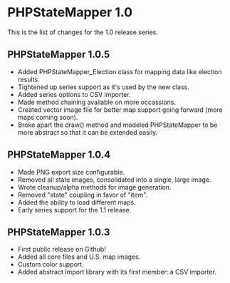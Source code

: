 PHPStateMapper 1.0
==================

This is the list of changes for the 1.0 release series.

PHPStateMapper 1.0.5
--------------------

* Added PHPStateMapper_Election class for mapping data like election results.
* Tightened up series support as it's used by the new class.
* Added series options to CSV importer.
* Made method chaining available on more occassions.
* Created vector image file for better map support going forward (more maps coming soon).
* Broke apart the draw() method and modeled PHPStateMapper to be more abstract so that it can be extended easily.

PHPStateMapper 1.0.4
--------------------

* Made PNG export size configurable.
* Removed all state images, consolidated into a single, large image.
* Wrote cleanup/alpha methods for image generation.
* Removed "state" coupling in favor of "item".
* Added the ability to load different maps.
* Early series support for the 1.1 release.

PHPStateMapper 1.0.3
--------------------
* First public release on Github!
* Added all core files and U.S. map images.
* Custom color support.
* Added abstract Import library with its first member: a CSV importer.

